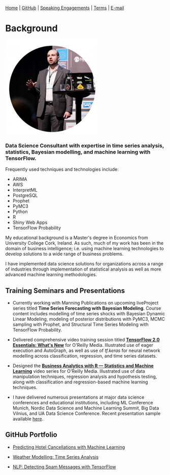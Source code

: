 [Home](https://mgcodesandstats.github.io/) |
[GitHub](https://github.com/mgcodesandstats) |
[Speaking Engagements](https://mgcodesandstats.github.io/speaking-engagements/) |
[Terms](https://mgcodesandstats.github.io/terms/) |
[E-mail](mailto:contact@michael-grogan.com)

# Background

![profile](resize-0251.jpg)

### Data Science Consultant with expertise in time series analysis, statistics, Bayesian modelling, and machine learning with TensorFlow.

Frequently used techniques and technologies include:

- ARIMA
- AWS
- InterpretML
- PostgreSQL
- Prophet
- PyMC3
- Python
- R
- Shiny Web Apps
- TensorFlow Probability

My educational background is a Master's degree in Economics from University College Cork, Ireland. As such, much of my work has been in the domain of business intelligence; i.e. using machine learning technologies to develop solutions to a wide range of business problems.

I have implemented data science solutions for organizations across a range of industries through implementation of statistical analysis as well as more advanced machine learning methodologies.

## Training Seminars and Presentations

- Currently working with Manning Publications on upcoming liveProject series titled **Time Series Forecasting with Bayesian Modeling**. Course content includes modelling of time series shocks with Bayesian Dynamic Linear Modeling, modeling of posterior distributions with PyMC3, MCMC sampling with Prophet, and Structural Time Series Modeling with TensorFlow Probability.

- Delivered comprehensive video training session titled **[TensorFlow 2.0 Essentials: What's New](https://learning.oreilly.com/live-training/courses/tensorflow-20-essentials-whats-new/0636920307167/)** for O'Reilly Media. Illustrated use of eager execution and AutoGraph, as well as use of *tf.keras* for neural network modelling across classification, regression, and time series datasets.

- Designed the **[Business Analytics with R — Statistics and Machine Learning](https://www.oreilly.com/learning-paths/learning-path-business/9781492035701/)** video series for O'Reilly Media. Illustrated use of data manipulation techniques, regression analysis and hypothesis testing, along with classification and regression-based machine learning techniques.

- I have delivered numerous presentations at major data science conferences and educational institutions, including ML Conference Munich, Nordic Data Science and Machine Learning Summit, Big Data Vilnius, and UA Data Science Conference. Recent presentation sample available [here](https://www.youtube.com/watch?v=t1F1La2FPyE).

## GitHub Portfolio

- [Predicting Hotel Cancellations with Machine Learning](https://github.com/MGCodesandStats/hotel-cancellations)

- [Weather Modelling: Time Series Analysis](https://github.com/MGCodesandStats/weather-modelling)

- [NLP: Detecting Spam Messages with TensorFlow](https://github.com/MGCodesandStats/tensorflow-nlp)
